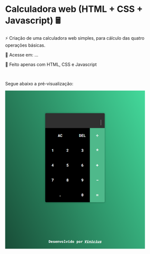 # Calculadora web (HTML + CSS + Javascript) 🖩

⚡ Criação de uma calculadora web simples, para cálculo das quatro operações básicas.

📲 Acesse em: ...

📄 Feito apenas com HTML, CSS e Javascript

<br>

Segue abaixo a pré-visualização:

<img src="https://github.com/ViniciusBaessi/Calculadora-web/blob/main/assets/Calculadora.png" alt="" style="width:450px;">
